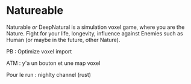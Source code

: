 # Natureable
Naturable *or* DeepNatural is a simulation voxel game, where you are the Nature.
Fight for your life, longevity, influence against Enemies such as Human (or maybe in the future, other Nature).  


PB : Optimize voxel import

ATM : y'a un bouton et une map voxel

Pour le run : nighlty channel (rust)

<!--
 * [ ] SimField
 * [ ] Choose Nature
 * [ ] Shot Nature
 * [ ] Sumulatara
 * [ ] DeepNatural  
-->

